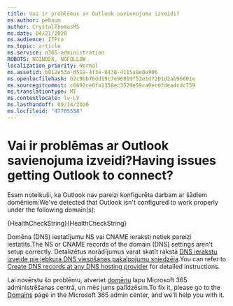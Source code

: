 ```yaml
---
title: Vai ir problēmas ar Outlook savienojuma izveidi?
ms.author: pebaum
author: CrystalThomasMS
ms.date: 04/21/2020
ms.audience: ITPro
ms.topic: article
ms.service: o365-administration
ROBOTS: NOINDEX, NOFOLLOW
localization_priority: Normal
ms.assetid: b812e53a-d519-4f3e-8438-4115a8e8e906
ms.openlocfilehash: b2c9bb76dd19c7e96019f52e1d7201d2ab96601e
ms.sourcegitcommit: c6692ce0fa1358ec3529e59ca0ecdfdea4cdc759
ms.translationtype: MT
ms.contentlocale: lv-LV
ms.lasthandoff: 09/14/2020
ms.locfileid: "47705558"
---
```

# <a name="having-issues-getting-outlook-to-connect"></a><span data-ttu-id="ac1f5-102">Vai ir problēmas ar Outlook savienojuma izveidi?</span><span class="sxs-lookup"><span data-stu-id="ac1f5-102">Having issues getting Outlook to connect?</span></span>

<span data-ttu-id="ac1f5-103">Esam noteikuši, ka Outlook nav pareizi konfigurēta darbam ar šādiem domēniem:</span><span class="sxs-lookup"><span data-stu-id="ac1f5-103">We've detected that Outlook isn't configured to work properly under the following domain(s):</span></span>
  
<span data-ttu-id="ac1f5-104">{HealthCheckString}</span><span class="sxs-lookup"><span data-stu-id="ac1f5-104">{HealthCheckString}</span></span>
  
<span data-ttu-id="ac1f5-105">Domēna (DNS) iestatījumu NS vai CNAME ieraksti netiek pareizi iestatīts.</span><span class="sxs-lookup"><span data-stu-id="ac1f5-105">The NS or CNAME records of the domain (DNS) settings aren't setup correctly.</span></span> <span data-ttu-id="ac1f5-106">Detalizētus norādījumus varat skatīt rakstā [DNS ierakstu izveide pie jebkura DNS viesošanas pakalpojumu sniedzēja](https://docs.microsoft.com/microsoft-365/admin/get-help-with-domains/create-dns-records-at-any-dns-hosting-provider).</span><span class="sxs-lookup"><span data-stu-id="ac1f5-106">You can refer to [Create DNS records at any DNS hosting provider](https://docs.microsoft.com/microsoft-365/admin/get-help-with-domains/create-dns-records-at-any-dns-hosting-provider) for detailed instructions.</span></span> 
  
<span data-ttu-id="ac1f5-107">Lai novērstu šo problēmu, atveriet [domēnu](https://admin.microsoft.com/adminportal/home#/Domains) lapu Microsoft 365 administrēšanas centrā, un mēs jums palīdzēsim.</span><span class="sxs-lookup"><span data-stu-id="ac1f5-107">To fix it, please go to the [Domains](https://admin.microsoft.com/adminportal/home#/Domains) page in the Microsoft 365 admin center, and we'll help you with it.</span></span> 

  

